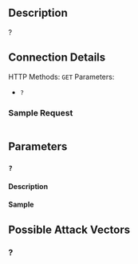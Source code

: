 ## Description

?

## Connection Details

HTTP Methods: `GET`
Parameters: 
- `?`

### Sample Request

```http

```

## Parameters 

### `?`

#### Description

#### Sample


## Possible Attack Vectors

### ?


